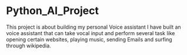 # Python_AI_Project
This project is about building my personal Voice assistant
I have built an voice assistant that can take vocal input and perform several task like opening certain websites, playing music, sending Emails and surfing through wikipedia.
